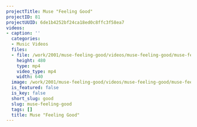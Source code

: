 ```yaml
---
projectTitle: Muse "Feeling Good"
projectID: 81
projectUUID: 6de1b4252bf24ca18ed0c8ffc3f58ea7
videos:
- caption: ''
  categories:
  - Music Videos
  files:
  - file: /work/2001/muse-feeling-good/videos/muse-feeling-good/muse-feeling-good.mp4
    height: 480
    type: mp4
    video_type: mp4
    width: 640
  image: /work/2001/muse-feeling-good/videos/muse-feeling-good/muse-feeling-good.01.jpg
  is_featured: false
  is_key: false
  short_slug: good
  slug: muse-feeling-good
  tags: []
  title: Muse "Feeling Good"
---
```

